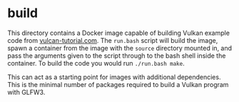 # build

This directory contains a Docker image capable of building Vulkan example code from
[vulcan-tutorial.com](https://vulkan-tutorial.com/). The `run.bash` script will build the image,
spawn a container from the image with the `source` directory mounted in, and pass the arguments
given to the script through to the bash shell inside the container. To build the code you would run
`./run.bash make`.

This can act as a starting point for images with additional dependencies. This is the minimal number
of packages required to build a Vulkan program with GLFW3.
